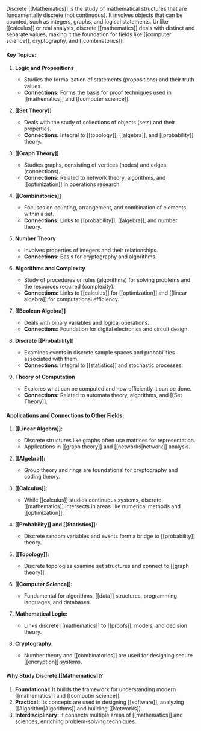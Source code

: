 Discrete [[Mathematics]] is the study of mathematical structures that are fundamentally discrete (not continuous). It involves objects that can be counted, such as integers, graphs, and logical statements. Unlike [[calculus]] or real analysis, discrete [[mathematics]] deals with distinct and separate values, making it the foundation for fields like [[computer science]], cryptography, and [[combinatorics]].

#### Key Topics:

1. **Logic and Propositions**
    
    - Studies the formalization of statements (propositions) and their truth values.
    - **Connections:** Forms the basis for proof techniques used in [[mathematics]] and [[computer science]].
2. **[[Set Theory]]**
    
    - Deals with the study of collections of objects (sets) and their properties.
    - **Connections:** Integral to [[topology]], [[algebra]], and [[probability]] theory.
3. **[[Graph Theory]]**
    
    - Studies graphs, consisting of vertices (nodes) and edges (connections).
    - **Connections:** Related to network theory, algorithms, and [[optimization]] in operations research.
4. **[[Combinatorics]]**
    
    - Focuses on counting, arrangement, and combination of elements within a set.
    - **Connections:** Links to [[probability]], [[algebra]], and number theory.
5. **Number Theory**
    
    - Involves properties of integers and their relationships.
    - **Connections:** Basis for cryptography and algorithms.
6. **Algorithms and Complexity**
    
    - Study of procedures or rules (algorithms) for solving problems and the resources required (complexity).
    - **Connections:** Links to [[calculus]] for [[optimization]] and [[linear algebra]] for computational efficiency.
7. **[[Boolean Algebra]]**
    
    - Deals with binary variables and logical operations.
    - **Connections:** Foundation for digital electronics and circuit design.
8. **Discrete [[Probability]]**
    
    - Examines events in discrete sample spaces and probabilities associated with them.
    - **Connections:** Integral to [[statistics]] and stochastic processes.
9. **Theory of Computation**
    
    - Explores what can be computed and how efficiently it can be done.
    - **Connections:** Related to automata theory, algorithms, and [[Set Theory]].

#### Applications and Connections to Other Fields:

1. **[[Linear Algebra]]:**
    
    - Discrete structures like graphs often use matrices for representation.
    - Applications in [[graph theory]] and [[networks|network]] analysis.
2. **[[Algebra]]:**
    
    - Group theory and rings are foundational for cryptography and coding theory.
3. **[[Calculus]]:**
    
    - While [[calculus]] studies continuous systems, discrete [[mathematics]] intersects in areas like numerical methods and [[optimization]].
4. **[[Probability]] and [[Statistics]]:**
    
    - Discrete random variables and events form a bridge to [[probability]] theory.
5. **[[Topology]]:**
    
    - Discrete topologies examine set structures and connect to [[graph theory]].
6. **[[Computer Science]]:**
    
    - Fundamental for algorithms, [[data]] structures, programming languages, and databases.
7. **Mathematical Logic:**
    
    - Links discrete [[mathematics]] to [[proofs]], models, and decision theory.
8. **Cryptography:**
    
    - Number theory and [[combinatorics]] are used for designing secure [[encryption]] systems.

#### Why Study Discrete [[Mathematics]]?

1. **Foundational:** It builds the framework for understanding modern [[mathematics]] and [[computer science]].
2. **Practical:** Its concepts are used in designing [[software]], analyzing [[Algorithm|Algorithms]] and building [[Networks]].
3. **Interdisciplinary:** It connects multiple areas of [[mathematics]] and sciences, enriching problem-solving techniques.